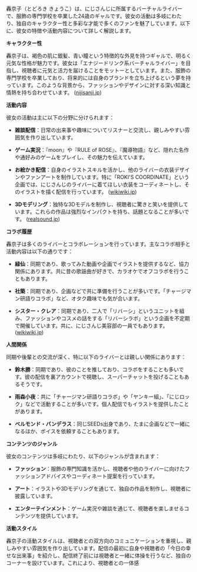 轟京子（とどろき きょうこ）は、にじさんじに所属するバーチャルライバーで、服飾の専門学校を卒業した24歳のギャルです。彼女の活動は多岐にわたり、独自のキャラクター性と多彩な才能で多くのファンを魅了しています。以下に、彼女の特徴や活動内容について詳しく解説します。

**キャラクター性**

轟京子は、褐色の肌に銀髪、青い瞳という特徴的な外見を持つギャルで、明るく元気な性格が魅力です。彼女は「エナジードリンク系バーチャルライバー」を目指し、視聴者に元気と活力を届けることをモットーとしています。また、服飾の専門学校を卒業しており、将来的には自身のブランドを立ち上げるという夢を持っています。このような背景から、ファッションやデザインに対する深い知識と情熱を持ち合わせています。 ([nijisanji.jp](https://www.nijisanji.jp/talents/l/kyoko-todoroki?utm_source=openai))

**活動内容**

彼女の活動は主に以下の分野に分けられます：

- **雑談配信**：日常の出来事や趣味についてリスナーと交流し、親しみやすい雰囲気を作り出しています。

- **ゲーム実況**：『moon』や『RULE of ROSE』、『魔導物語』など、隠れた名作や通好みのゲームをプレイし、その魅力を伝えています。

- **お絵かき配信**：自身のイラストスキルを活かし、他のライバーの衣装デザインやファンアートを制作しています。特に「ROKI'S COORDINATE」という企画では、にじさんじのライバーに着てほしい衣装をコーディネートし、そのイラストを描く配信を行っています。 ([wikiwiki.jp](https://wikiwiki.jp/nijisanji/%E8%BD%9F%E4%BA%AC%E5%AD%90/%E8%A9%B3%E3%81%97%E3%81%8F%E7%9F%A5%E3%82%8A%E3%81%9F%E3%81%84?utm_source=openai))

- **3Dモデリング**：独特な3Dモデルを制作し、視聴者に驚きと笑いを提供しています。これらの作品は強烈なインパクトを持ち、話題となることが多いです。 ([realsound.jp](https://realsound.jp/tech/2022/08/post-1094064.html?utm_source=openai))

**コラボ履歴**

轟京子は多くのライバーとコラボレーションを行っています。主なコラボ相手と活動内容は以下の通りです：

- **緑仙**：同期であり、歌ってみた動画や企画でイラストを提供するなど、協力関係にあります。共に昔の歌謡曲が好きで、カラオケでオフコラボを行うこともあります。

- **社築**：同期であり、企画などで共に準備を行うことが多いです。「チャージマン研語りコラボ」など、オタク趣味でも気が合います。

- **シスター・クレア**：同期であり、二人で「リバーシ」というユニットを組み、ファッションやコスメの話をする「リバーシラボ」という企画を不定期で開催しています。共に、にじさんじ美容部の一員でもあります。 ([wikiwiki.jp](https://wikiwiki.jp/nijisanji/%E8%BD%9F%E4%BA%AC%E5%AD%90/%E8%A9%B3%E3%81%97%E3%81%8F%E7%9F%A5%E3%82%8A%E3%81%9F%E3%81%84?utm_source=openai))

**人間関係**

同期や後輩との交流が深く、特に以下のライバーとは親しい関係にあります：

- **鈴木勝**：同期であり、彼のことを推しており、コラボをすることも多いです。彼の配信を裏アカウントで視聴し、スーパーチャットを投げることもあるそうです。

- **雨森小夜**：共に「チャージマン研語りコラボ」や「ヤンキー組」、「にじロック」などで活動することが多いです。個人配信でもイラストを提供したことがあります。

- **ベルモンド・バンデラス**：同じSEEDs出身であり、たまに企画などで一緒になるほか、ボイスを依頼することもあります。

**コンテンツのジャンル**

彼女のコンテンツは多岐にわたり、以下のジャンルが含まれます：

- **ファッション**：服飾の専門知識を活かし、視聴者や他のライバーに向けたファッションアドバイスやコーディネート提案を行っています。

- **アート**：イラストや3Dモデリングを通じて、独自の作品を制作し、視聴者に披露しています。

- **エンターテインメント**：ゲーム実況や雑談を通じて、視聴者を楽しませるコンテンツを提供しています。

**活動スタイル**

轟京子の活動スタイルは、視聴者との双方向のコミュニケーションを重視し、親しみやすい雰囲気を作り出しています。配信の最初に自身や視聴者の「今日の幸せな出来事」を紹介し、配信終了前には視聴者と一緒に体操を行うなど、独自のコーナーを設けています。これにより、視聴者との一体感 
